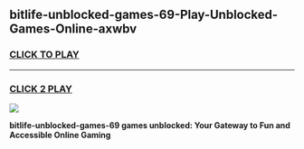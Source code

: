 
## bitlife-unblocked-games-69-Play-Unblocked-Games-Online-axwbv
<h3>
<a href="https://premium76.site?title=bitlife-unblocked-games-69&ref=25A">CLICK TO PLAY</a></h3>
<hr>

<h3>
<a href="https://premium76.site?title=bitlife-unblocked-games-69&ref=25A">CLICK 2 PLAY</a>
  
</h3>

<a href="https://premium76.site?title=bitlife-unblocked-games-69&ref=25A"><img src="https://clearcache.store/games.png"></a>


**bitlife-unblocked-games-69 games unblocked: Your Gateway to Fun and Accessible Online Gaming**
